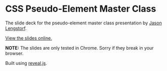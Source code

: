 CSS Pseudo-Element Master Class
===============================

The slide deck for the pseudo-element master class presentation by 
[Jason Lengstorf](http://lengstorf.com).

[View the slides online.](http://jlengstorf.github.io/pseudo-element-master-class/)

**NOTE:** The slides are only tested in Chrome. Sorry if they break in your browser.

Built using [reveal.js](https://github.com/hakimel/reveal.js).
